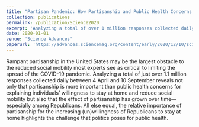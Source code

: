 ```yaml
---
title: "Partisan Pandemic: How Partisanship and Public Health Concerns Affect Individuals’ Social Distancing During COVID-19"
collection: publications
permalink: /publication/Science2020
excerpt: 'Analyzing a total of over 1 million responses collected daily in the spring and summer of 2020 reveals not only that partisanship is more important than public health concerns for explaining individuals’ social distancing during the COVID-19 pandemic, but also that the effect of partisanship has grown over time – especially among Republicans. '
date: 2020-01-01
venue: 'Science Advances'
paperurl: 'https://advances.sciencemag.org/content/early/2020/12/10/sciadv.abd7204'
---
```


Rampant partisanship in the United States may be the largest obstacle to the reduced social mobility most experts see as critical to limiting the spread of the COVID-19 pandemic. Analyzing a total of just over 1.1 million responses collected daily between 4 April and 10 September reveals not only that partisanship is more important than public health concerns for explaining individuals’ willingness to stay at home and reduce social mobility but also that the effect of partisanship has grown over time—especially among Republicans. All else equal, the relative importance of partisanship for the increasing (un)willingness of Republicans to stay at home highlights the challenge that politics poses for public health.